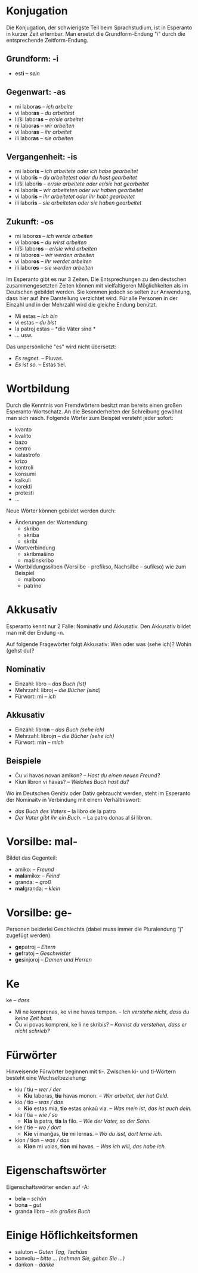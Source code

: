 # Konjugation

Die Konjugation, der schwierigste Teil beim Sprachstudium, ist in Esperanto in kurzer Zeit erlernbar. Man ersetzt die Grundform-Endung "i" durch die entsprechende Zeitform-Endung.

## Grundform: -i
  
- est**i**            – *sein*

## Gegenwart: -as

- mi labor**as**       – *ich arbeite*
- vi labor**as**       – *du arbeitest*
- li/ŝi labor**as**    – *er/sie arbeitet*
- ni labor**as**       – *wir arbeiten*
- vi labor**as**       – *ihr arbeitet*
- ili labor**as**      – *sie arbeiten*

## Vergangenheit: -is

- mi labor**is**        – *ich arbeitete oder ich habe gearbeitet*
- vi labor**is**        – *du arbeitetest oder du hast gearbeitet*
- li/ŝi labor**is**     – *er/sie arbeitete oder er/sie hat gearbeitet*
- ni labor**is**        – *wir arbeiteten oder wir haben gearbeitet*
- vi labor**is**        – *ihr arbeitetet oder ihr habt gearbeitet*
- ili labor**is**       – *sie arbeiteten oder sie haben gearbeitet*

## Zukunft: -os 

- mi labor**os**        – *ich werde arbeiten*
- vi labor**os**        – *du wirst arbeiten*
- li/ŝi labor**os**     – *er/sie wird arbeiten*
- ni labor**os**        – *wir werden arbeiten*
- vi labor**os**        – *ihr werdet arbeiten*
- ili labor**os**       – *sie werden arbeiten*

Im Esperanto gibt es nur 3 Zeiten. Die Entsprechungen zu den deutschen zusammengesetzten Zeiten können mit vielfaltigeren Möglichkeiten als im Deutschen gebildet werden. Sie kommen jedoch so selten zur Anwendung, dass hier auf ihre Darstellung verzichtet wird. Für alle Personen in der Einzahl und in der Mehrzahl wird die gleiche Endung benützt.

- Mi estas  – *ich bin*
- vi estas  – *du bist*
- la patroj estas  – *die Väter sind *
- … usw.

Das unpersönliche "es" wird nicht übersetzt: 
  
- *Es regnet.*  – Pluvas. 
- *Es ist so.*  – Estas tiel.


# Wortbildung

Durch die Kenntnis von Fremdwörtern besitzt man bereits einen großen Esperanto-Wortschatz. An die Besonderheiten der Schreibung gewöhnt man sich rasch. Folgende Wörter zum Beispiel versteht jeder sofort: 

 - kvanto
 - kvalito
 - bazo
 - centro
 - katastrofo
 - krizo
 - kontroli
 - konsumi
 - kalkuli
 - korekti
 - protesti 
 - …

Neue Wörter können gebildet werden durch:

- Änderungen der Wortendung:
    - skribo
    - skriba
    - skribi
- Wortverbindung
    - skribmaŝino
    - maŝinskribo
- Wortbildungssilben (Vorsilbe - prefikso, Nachsilbe – sufikso) wie zum Beispiel
    - malbono
    - patrino
 

# Akkusativ

Esperanto kennt nur 2 Fälle: Nominativ und Akkusativ. Den Akkusativ bildet man mit der Endung -n.

Auf folgende Fragewörter folgt Akkusativ: Wen oder was (sehe ich)? Wohin (gehst du)?

## Nominativ

- Einzahl:       	libro        – *das Buch (ist)*
- Mehrzahl:      	libroj       – *die Bücher (sind)*
- Fürwort:       	mi           – *ich*

## Akkusativ

- Einzahl:       	libro**n**   – *das Buch (sehe ich)*
- Mehrzahl:      	libroj**n**  – *die Bücher (sehe ich)*
- Fürwort:       	mi**n**      – *mich*

## Beispiele

- Ĉu vi havas novan amikon? – *Hast du einen neuen Freund?*
- Kiun libron vi havas? – *Welches Buch hast du?*

Wo im Deutschen Genitiv oder Dativ gebraucht werden, steht im Esperanto der Nominaitv in Verbindung mit einem Verhältniswort: 
  
- *das Buch des Vaters* – la libro de la patro
- *Der Vater gibt ihr ein Buch.* – La patro donas al ŝi libron.


# Vorsilbe: mal-

Bildet das Gegenteil:	

- amiko:         – *Freund*
- **mal**amiko:  – *Feind*
- granda:        – *groß*
- **mal**granda: – *klein*
 

# Vorsilbe: ge-

Personen beiderlei Geschlechts (dabei muss immer die Pluralendung "j" zugefügt werden):

- **ge**patroj  – *Eltern*
- **ge**fratoj  – *Geschwister*
- **ge**sinjoroj  – *Damen und Herren*

 
# Ke

ke – *dass*

- Mi ne komprenas, ke vi ne havas tempon.  – *Ich verstehe nicht, dass du keine Zeit hast.*
- Ĉu vi povas kompreni, ke li ne skribis?  – *Kannst du verstehen, dass er nicht schrieb?*


# Fürwörter

Hinweisende Fürwörter beginnen mit ti-. Zwischen ki- und ti-Wörtern besteht eine Wechselbeziehung:

- kiu / tiu  – *wer / der*
    - **Kiu** laboras, **tiu** havas monon.  – *Wer arbeitet, der hat Geld.*
- kio / tio  – *was / das*
    - **Kio** estas mia, **tio** estas ankaŭ via.  – *Was mein ist, das ist auch dein.*
- kia / tia  – *wie / so*
    - **Kia** la patra, **tia** la filo.  – *Wie der Vater, so der Sohn.*
- kie / tie  – *wo / dort*
    - **Kie** vi manĝas, **tie** mi lernas.  – *Wo du isst, dort lerne ich.*
- kion / tion  – *was / das*
    - **Kion** mi volas, **tion** mi havas.  – *Was ich will, das habe ich.*


# Eigenschaftswörter

Eigenschaftswörter enden auf -A:

- bel**a**  – *schön*
- bon**a**  – *gut*
- grand**a** libro  – *ein großes Buch*


# Einige Höflichkeitsformen

- saluton  – *Guten Tag, Tschüss*
- bonvolu  – *bitte … (nehmen Sie, gehen Sie …)*
- dankon  – *danke*
